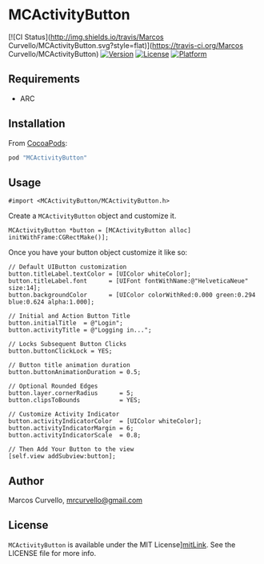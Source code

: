 # MCActivityButton

[![CI Status](http://img.shields.io/travis/Marcos Curvello/MCActivityButton.svg?style=flat)](https://travis-ci.org/Marcos Curvello/MCActivityButton)
[![Version](https://img.shields.io/cocoapods/v/MCActivityButton.svg?style=flat)](http://cocoapods.org/pods/MCActivityButton)
[![License](https://img.shields.io/cocoapods/l/MCActivityButton.svg?style=flat)](http://cocoapods.org/pods/MCActivityButton)
[![Platform](https://img.shields.io/cocoapods/p/MCActivityButton.svg?style=flat)](http://cocoapods.org/pods/MCActivityButton)

## Requirements
* ARC

## Installation

From [CocoaPods](http://cocoapods.org):

```ruby
pod "MCActivityButton"
```

## Usage

```objc
#import <MCActivityButton/MCActivityButton.h>
```

Create a `MCActivityButton` object and customize it.

```objc
MCActivityButton *button = [MCActivityButton alloc] initWithFrame:CGRectMake()];

```

Once you have your button object customize it like so:

```objc
// Default UIButton customization
button.titleLabel.textColor = [UIColor whiteColor];
button.titleLabel.font      = [UIFont fontWithName:@"HelveticaNeue" size:14];
button.backgroundColor      = [UIColor colorWithRed:0.000 green:0.294 blue:0.624 alpha:1.000];

// Initial and Action Button Title
button.initialTitle  = @"Login";
button.activityTitle = @"Logging in...";

// Locks Subsequent Button Clicks
button.buttonClickLock = YES;

// Button title animation duration
button.buttonAnimationDuration = 0.5;

// Optional Rounded Edges
button.layer.cornerRadius      = 5;
button.clipsToBounds           = YES;

// Customize Activity Indicator
button.activityIndicatorColor  = [UIColor whiteColor];
button.activityIndicatorMargin = 6;
button.activityIndicatorScale  = 0.8;

// Then Add Your Button to the view
[self.view addSubview:button];

```

## Author

Marcos Curvello, mrcurvello@gmail.com

## License

`MCActivityButton` is available under the MIT License][mitLink]. See the LICENSE file for more info.

[mitLink]:http://opensource.org/licenses/MIT

